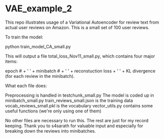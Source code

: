 # VAE_example_2

This repo illustrates usage of a Variational Autoencoder for review text from actual user reviews on Amazon. This is a small set of 100 user reviews.

To train the model:

python train_model_CA_small.py

This will output a file total_loss_Nov11_small.py, which contains four major items:

epoch # + ' ' + minibatch # + ' ' + reconstuction loss + ' ' + KL divergence (for each review in the minibatch).

What each file does:

Preprocessing is handled in testchunk_small.py
The model is coded up in minibatch_small.py
train_reviews_small.json is the training data
vocab_reviews_small.pkl is the vocabulary
vector_utils.py contains some useful functions (we're only using one of them)

No other files are necessary to run this. The rest are just for my record keeping. Thank you to s4sarath for valuable input and especially for breaking down the reviews into minibatches.



